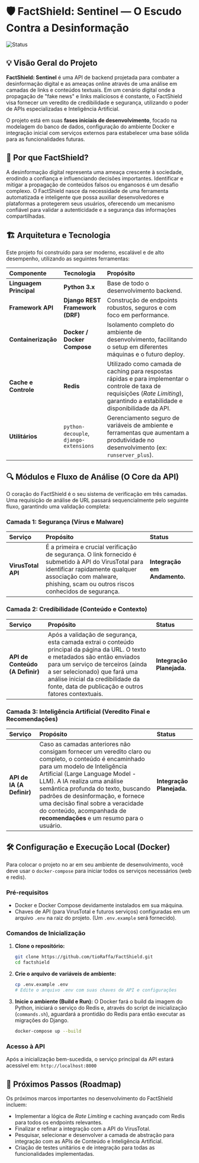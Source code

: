 # 🛡️ FactShield: Sentinel — O Escudo Contra a Desinformação

![Status](https://img.shields.io/badge/Status-Em%20Desenvolvimento%20Inicial-orange)

## 💡 Visão Geral do Projeto

**FactShield: Sentinel** é uma API de backend projetada para combater a desinformação digital e as ameaças online através de uma análise em camadas de links e conteúdos textuais. Em um cenário digital onde a propagação de "fake news" e links maliciosos é constante, o FactShield visa fornecer um veredito de credibilidade e segurança, utilizando o poder de APIs especializadas e Inteligência Artificial.

O projeto está em suas **fases iniciais de desenvolvimento**, focado na modelagem do banco de dados, configuração do ambiente Docker e integração inicial com serviços externos para estabelecer uma base sólida para as funcionalidades futuras.

## 🤔 Por que FactShield?

A desinformação digital representa uma ameaça crescente à sociedade, erodindo a confiança e influenciando decisões importantes. Identificar e mitigar a propagação de conteúdos falsos ou enganosos é um desafio complexo. O FactShield nasce da necessidade de uma ferramenta automatizada e inteligente que possa auxiliar desenvolvedores e plataformas a protegerem seus usuários, oferecendo um mecanismo confiável para validar a autenticidade e a segurança das informações compartilhadas.

## 🏗️ Arquitetura e Tecnologia

Este projeto foi construído para ser moderno, escalável e de alto desempenho, utilizando as seguintes ferramentas:

| Componente | Tecnologia | Propósito |
| :--- | :--- | :--- |
| **Linguagem Principal** | **Python 3.x** | Base de todo o desenvolvimento backend. |
| **Framework API** | **Django REST Framework (DRF)** | Construção de endpoints robustos, seguros e com foco em performance. |
| **Containerização** | **Docker / Docker Compose** | Isolamento completo do ambiente de desenvolvimento, facilitando o setup em diferentes máquinas e o futuro deploy. |
| **Cache e Controle** | **Redis** | Utilizado como camada de caching para respostas rápidas e para implementar o controle de taxa de requisições (*Rate Limiting*), garantindo a estabilidade e disponibilidade da API. |
| **Utilitários** | `python-decouple`, `django-extensions` | Gerenciamento seguro de variáveis de ambiente e ferramentas que aumentam a produtividade no desenvolvimento (ex: `runserver_plus`). |

## 🔍 Módulos e Fluxo de Análise (O Core da API)

O coração do FactShield é o seu sistema de verificação em três camadas. Uma requisição de análise de URL passará sequencialmente pelo seguinte fluxo, garantindo uma validação completa:

### Camada 1: Segurança (Vírus e Malware)

| Serviço | Propósito | Status |
| :--- | :--- | :--- |
| **VirusTotal API** | É a primeira e crucial verificação de segurança. O link fornecido é submetido à API do VirusTotal para identificar rapidamente qualquer associação com malware, phishing, scam ou outros riscos conhecidos de segurança. | **Integração em Andamento.** |

### Camada 2: Credibilidade (Conteúdo e Contexto)

| Serviço | Propósito | Status |
| :--- | :--- | :--- |
| **API de Conteúdo (A Definir)** | Após a validação de segurança, esta camada extrai o conteúdo principal da página da URL. O texto e metadados são então enviados para um serviço de terceiros (ainda a ser selecionado) que fará uma análise inicial da credibilidade da fonte, data de publicação e outros fatores contextuais. | **Integração Planejada.** |

### Camada 3: Inteligência Artificial (Veredito Final e Recomendações)

| Serviço | Propósito | Status |
| :--- | :--- | :--- |
| **API de IA (A Definir)** | Caso as camadas anteriores não consigam fornecer um veredito claro ou completo, o conteúdo é encaminhado para um modelo de Inteligência Artificial (Large Language Model - LLM). A IA realiza uma análise semântica profunda do texto, buscando padrões de desinformação, e fornece uma decisão final sobre a veracidade do conteúdo, acompanhada de **recomendações** e um resumo para o usuário. | **Integração Planejada.** |

## 🛠️ Configuração e Execução Local (Docker)

Para colocar o projeto no ar em seu ambiente de desenvolvimento, você deve usar o `docker-compose` para iniciar todos os serviços necessários (web e redis).

### Pré-requisitos

* Docker e Docker Compose devidamente instalados em sua máquina.
* Chaves de API (para VirusTotal e futuros serviços) configuradas em um arquivo `.env` na raiz do projeto. (Um `.env.example` será fornecido).

### Comandos de Inicialização

1.  **Clone o repositório:**

    ```bash
    git clone https://github.com/tioRaffa/FactShield.git
    cd factshield
    ```

2.  **Crie o arquivo de variáveis de ambiente:**
    ```bash
    cp .env.example .env
    # Edite o arquivo .env com suas chaves de API e configurações
    ```

3.  **Inicie o ambiente (Build e Run):**
    O Docker fará o build da imagem do Python, iniciará o serviço do Redis e, através do script de inicialização (`commands.sh`), aguardará a prontidão do Redis para então executar as migrações do Django.

    ```bash
    docker-compose up --build
    ```

### Acesso à API

Após a inicialização bem-sucedida, o serviço principal da API estará acessível em: `http://localhost:8000`

## 🚀 Próximos Passos (Roadmap)

Os próximos marcos importantes no desenvolvimento do FactShield incluem:

* Implementar a lógica de *Rate Limiting* e caching avançado com Redis para todos os endpoints relevantes.
* Finalizar e refinar a integração com a API do VirusTotal.
* Pesquisar, selecionar e desenvolver a camada de abstração para integração com as APIs de Conteúdo e Inteligência Artificial.
* Criação de testes unitários e de integração para todas as funcionalidades implementadas.
